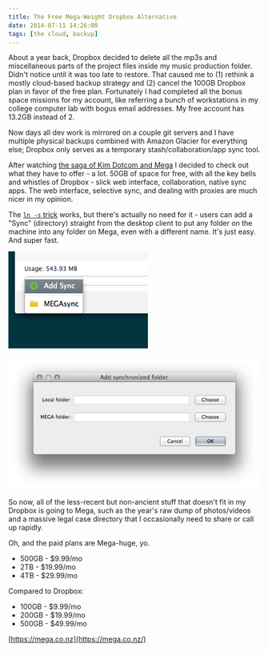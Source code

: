 ```yaml
---
title: The Free Mega-Weight Dropbox Alternative
date: 2014-07-11 14:26:00
tags: [the cloud, backup]
---
```


About a year back, Dropbox decided to delete all the mp3s and miscellaneous parts of the project files inside my music production folder. Didn't notice until it was too late to restore. That caused me to (1) rethink a mostly cloud-based backup strategy and (2) cancel the 100GB Dropbox plan in favor of the free plan. Fortunately I had completed all the bonus space missions for my account, like referring a bunch of workstations in my college computer lab with bogus email addresses. My free account has 13.2GB instead of 2.

Now days all dev work is mirrored on a couple git servers and I have multiple physical backups combined with Amazon Glacier for everything else; Dropbox only serves as a temporary stash/collaboration/app sync tool.

After watching [the saga of Kim Dotcom and Mega](http://www.vice.com/vice-news/kim-dotcom-the-man-behind-mega) I decided to check out what they have to offer - a lot. 50GB of space for free, with all the key bells and whistles of Dropbox - slick web interface, collaboration, native sync apps. The web interface, selective sync, and dealing with proxies are much nicer in my opinion. 

The [`ln -s` trick](http://lifehacker.com/5154698/sync-files-and-folders-outside-your-my-dropbox-folder) works, but there's actually no need for it - users can add a "Sync" (directory) straight from the desktop client to put any folder on the machine into any folder on Mega, even with a different name. It's just easy. And super fast.

![](/assets/images/mega-1.png)

![](/assets/images/mega-2.png)

So now, all of the less-recent but non-ancient stuff that doesn't fit in my Dropbox is going to Mega, such as the year's raw dump of photos/videos and a massive legal case directory that I occasionally need to share or call up rapidly.

Oh, and the paid plans are Mega-huge, yo.

* 500GB - $9.99/mo
* 2TB - $19.99/mo
* 4TB - $29.99/mo

Compared to Dropbox:

* 100GB - $9.99/mo
* 200GB - $19.99/mo
* 500GB - $49.99/mo

[https://mega.co.nz](https://mega.co.nz/)
